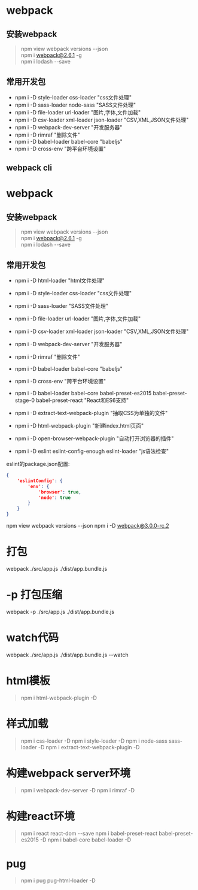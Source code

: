 webpack
=======

## 安装webpack
> npm view webpack versions --json  
> npm i webpack@2.6.1 -g  
> npm i lodash --save

## 常用开发包
* npm i -D style-loader css-loader "css文件处理"
* npm i -D sass-loader node-sass "SASS文件处理"
* npm i -D file-loader url-loader "图片,字体,文件加载"
* npm i -D csv-loader xml-loader json-loader "CSV,XML,JSON文件处理"
* npm i -D webpack-dev-server "开发服务器"
* npm i -D rimraf "删除文件"  
* npm i -D babel-loader babel-core "babeljs" 
* npm i -D cross-env "跨平台环境设置"

## webpack cli





webpack
=======

## 安装webpack
> npm view webpack versions --json  
> npm i webpack@2.6.1 -g  
> npm i lodash --save

## 常用开发包
* npm i -D html-loader "html文件处理"
* npm i -D style-loader css-loader "css文件处理"
* npm i -D sass-loader "SASS文件处理"
* npm i -D file-loader url-loader "图片,字体,文件加载"
* npm i -D csv-loader xml-loader json-loader "CSV,XML,JSON文件处理"
* npm i -D webpack-dev-server "开发服务器"
* npm i -D rimraf "删除文件"  
* npm i -D babel-loader babel-core "babeljs" 
* npm i -D cross-env "跨平台环境设置"

* npm i -D babel-loader babel-core babel-preset-es2015 babel-preset-stage-0 babel-preset-react "React和ES6支持"
* npm i -D extract-text-webpack-plugin "抽取CSS为单独的文件"
* npm i -D html-webpack-plugin "新建index.html页面"
* npm i -D open-browser-webpack-plugin "自动打开浏览器的插件"

* npm i -D eslint eslint-config-enough eslint-loader "js语法检查"

eslint的package.json配置:
```json
{
    'eslintConfig': {
        'env': {
            'browser': true,
            'node': true
        }
    }
}
```



npm view webpack versions --json
npm i -D webpack@3.0.0-rc.2

# 打包
webpack ./src/app.js ./dist/app.bundle.js 

# -p 打包压缩
webpack -p ./src/app.js ./dist/app.bundle.js

# watch代码
webpack ./src/app.js ./dist/app.bundle.js --watch

# html模板
> npm i html-webpack-plugin -D

# 样式加载
> npm i css-loader -D
> npm i style-loader -D
> npm i node-sass sass-loader -D
> npm i extract-text-webpack-plugin -D

# 构建webpack server环境
> npm i webpack-dev-server -D
> npm i rimraf -D

# 构建react环境
> npm i react react-dom --save
> npm i babel-preset-react babel-preset-es2015 -D
> npm i babel-core babel-loader -D

# pug
> npm i pug pug-html-loader -D



